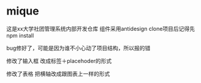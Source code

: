 # mique
这是xx大学社团管理系统内部开发仓库
组件采用antidesign
clone项目后记得先npm install

bug修好了，可能是因为谁不小心动了项目结构，所以报的错

修改了输入框
改成标签＋placehoder的形式

修改了表格
把横轴改成跟图表上一样的形式